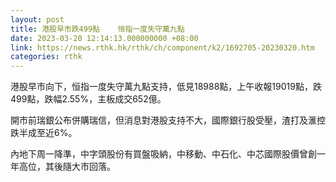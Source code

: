 ```yaml
---
layout: post
title: 港股早市跌499點    恒指一度失守萬九點
date: 2023-03-20 12:14:13.000000000 +08:00
link: https://news.rthk.hk/rthk/ch/component/k2/1692705-20230320.htm
categories: rthk
---
```


港股早市向下，恒指一度失守萬九點支持，低見18988點，上午收報19019點，跌499點，跌幅2.55%，主板成交652億。

開市前瑞銀公布併購瑞信，但消息對港股支持不大，國際銀行股受壓，渣打及滙控跌半成至近6%。

內地下周一降準，中字頭股份有買盤吸納，中移動、中石化、中芯國際股價曾創一年高位，其後隨大市回落。

　
